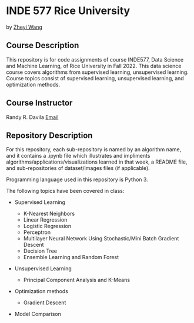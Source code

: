 # INDE 577 Rice University
by [Zheyi Wang](https://github.com/zy-wang-joe)
## Course Description
This repository is for code assignments of course INDE577, Data Science and Machine Learning, of Rice University in Fall 2022. This data science course covers algorithms from supervised learning, unsupervised learning. Course topics consist of supervised learning, unsupervised learning, and optimization methods.

## Course Instructor
Randy R. Davila [Email](rrd6@rice.edu)

## Repository Description
For this repository, each sub-repository is named by an algorithm name, and it contains a .ipynb file which illustrates and impliments algorithms/applications/visualizations learned in that week, a README file, and sub-repositories of dataset/images files (if applicable).

Programming language used in this repository is Python 3.

The following topics have been covered in class:
- Supervised Learning
    - K-Nearest Neighbors
    - Linear Regression
    - Logistic Regression
    - Perceptron
    - Multilayer Neural Network Using Stochastic/Mini Batch Gradient Descent
    - Decision Tree
    - Ensemble Learning and Random Forest

- Unsupervised Learning
    - Principal Component Analysis and K-Means
- Optimization methods
    - Gradient Descent
- Model Comparison